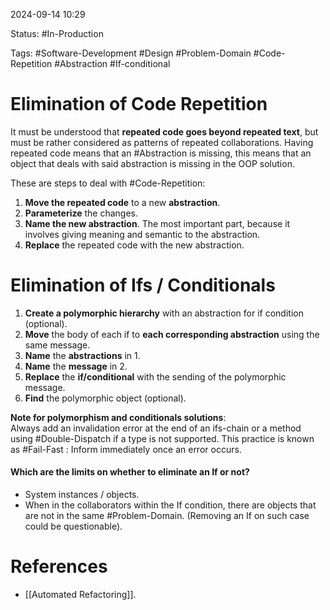 
2024-09-14 10:29

Status: #In-Production

Tags: #Software-Development #Design #Problem-Domain #Code-Repetition #Abstraction #If-conditional

# Elimination of Code Repetition

It must be understood that **repeated code goes beyond repeated text**, but must be rather considered as patterns of repeated collaborations.
Having repeated code means that an #Abstraction is missing, this means that an object that deals with said abstraction is missing in the OOP solution.

These are steps to deal with #Code-Repetition:

1. **Move the repeated code** to a new **abstraction**.
2. **Parameterize** the changes.
3. **Name the new abstraction**. The most important part, because it involves giving meaning and semantic to the abstraction.
4. **Replace** the repeated code with the new abstraction.

# Elimination of Ifs / Conditionals

1. **Create a polymorphic hierarchy** with an abstraction for if condition (optional).
2. **Move** the body of each if to **each corresponding abstraction** using the same message.
3. **Name** the **abstractions** in 1.
4. **Name** the **message** in 2.
5. **Replace** the **if/conditional** with the sending of the polymorphic message.
6. **Find** the polymorphic object (optional).

**Note for polymorphism and conditionals solutions**:  
Always add an invalidation error at the end of an ifs-chain or a method using #Double-Dispatch if a type is not supported. This practice is known as #Fail-Fast : Inform immediately once an error occurs.

#### Which are the limits on whether to eliminate an If or not?

- System instances / objects.
- When in the collaborators within the If condition, there are objects that are not in the same #Problem-Domain. (Removing an If on such case could be questionable).


# References

- [[Automated Refactoring]].
